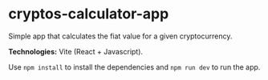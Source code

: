 # cryptos-calculator-app
Simple app that calculates the fiat value for a given cryptocurrency.

**Technologies:** Vite (React + Javascript).

Use `npm install` to install the dependencies and `npm run dev` to run the app.
